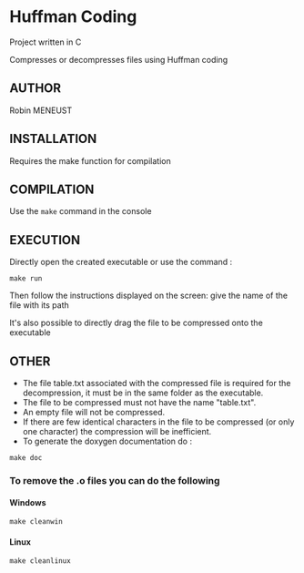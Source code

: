 # Huffman Coding
Project written in C

Compresses or decompresses files using Huffman coding



## AUTHOR
Robin MENEUST



## INSTALLATION
Requires the make function for compilation



## COMPILATION
Use the `make` command in the console



## EXECUTION
Directly open the created executable or use the command :
````
make run
````
Then follow the instructions displayed on the screen: give the name of the file with its path

It's also possible to directly drag the file to be compressed onto the executable



## OTHER

* The file table.txt associated with the compressed file is required for the decompression, it must be in the same folder as the executable.
* The file to be compressed must not have the name "table.txt".
* An empty file will not be compressed.
* If there are few identical characters in the file to be compressed (or only one character) the compression will be inefficient.
* To generate the doxygen documentation do :

````
make doc
````

### To remove the .o files you can do the following

#### Windows
````
make cleanwin
````

#### Linux
````
make cleanlinux
````
